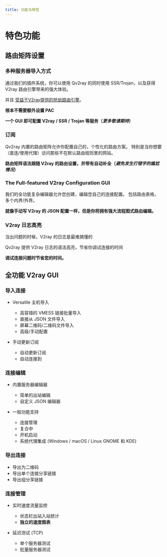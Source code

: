 ```yaml
---
title: 功能与特性
---
```


# 特色功能

## 路由矩阵设置

### 多种服务器导入方式

通过我们的插件系统，你可以使用 Qv2ray 的同时使用 SSR/Trojan，以及获得 V2ray 路由引擎带来的强大体验。

并且 [受益于V2ray提供的抢劫路由引擎](plugins/v2ray-integration.md)。

**根本不需要额外设置 PAC**

**一个 GUI 即可配置 V2ray / SSR / Trojan 等服务（_更多敬请期待_）**

### 订阅

Qv2ray 内置的路由矩阵允许你配置自己的，个性化的路由方案。 特别是当你想要（直连/使用代理）访问那些不在默认路由规则里的网站。

**路由矩阵语法跟随 V2ray 的路由设置，并带有自动补全（_避免发生打错字的尴尬情况_）**

### The Full-featured V2ray Configuration GUI

我们的全功能复杂编辑器允许您创建，编辑您自己的连接配置。 包括路由表格，多个内界/外界。

**就像手动写 V2ray 的 JSON 配置一样，但是你将拥有强大流程图式路由编辑。**

### V2ray 日志高亮

当出问题的时候，V2ray 的日志是最难搞懂的

Qv2ray 提供 V2ray 日志的语法高亮，节省你调试连接的时间

**调试连接问题时节省您的时间。**

## 全功能 V2ray GUI

### 导入连接

- Versatile 主机导入
  - 高容错的 VMESS 链接批量导入
  - 直接从 JSON 文件导入
  - 屏幕二维码/二维码文件导入
  - 高级/手动配置
- 手动更新订阅

  - 自动更新订阅
  - 自动连接到

### 连接编辑

- 内置服务器编辑器

  - 简单的出站编辑
  - 自定义 JSON 编辑器

- 一般功能支持

  - 连接管理
  - 复合中
  - 开机启动
  - 系统代理集成 (Windows / macOS / Linux GNOME 和 KDE)

### 导出连接

- 导出为二维码
- 导出单个连接分享链接
- 导出组分享链接

### 连接管理

- 实时速度流量监控

  - 状态栏出站入站统计
  - **独立的速度图表**

- 延迟测试 (TCP)

  - 单个服务器测试
  - 批量服务器测试
